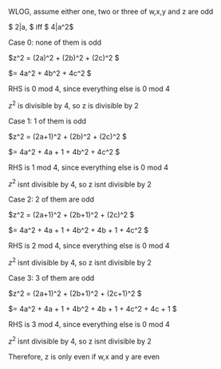
WLOG, assume either one, two or three of w,x,y and z are odd

$ 2|a, $  iff  $ 4|a^2$

Case 0: none of them is odd

$z^2 = (2a)^2 + (2b)^2 + (2c)^2 $

$= 4a^2 + 4b^2 + 4c^2 $

RHS is 0 mod 4, since everything else is 0 mod 4

$z^{2}$ is divisible by 4, so z is divisible by 2


Case 1: 1 of them is odd

$z^2 = (2a+1)^2 + (2b)^2 + (2c)^2 $

$= 4a^2 + 4a + 1 + 4b^2 + 4c^2 $

RHS is 1 mod 4, since everything else is 0 mod 4

$z^{2}$ isnt divisible by 4, so z isnt divisible by 2

Case 2: 2 of them are odd

$z^2 = (2a+1)^2 + (2b+1)^2 + (2c)^2 $

$= 4a^2 + 4a + 1 + 4b^2 + 4b + 1 + 4c^2 $

RHS is 2 mod 4, since everything else is 0 mod 4

$z^{2}$ isnt divisible by 4, so z isnt divisible by 2

Case 3: 3 of them are odd

$z^2 = (2a+1)^2 + (2b+1)^2 + (2c+1)^2 $

$= 4a^2 + 4a + 1 + 4b^2 + 4b + 1 + 4c^2 + 4c + 1 $

RHS is 3 mod 4, since everything else is 0 mod 4

$z^{2}$ isnt divisible by 4, so z isnt divisible by 2

Therefore, z is only even if w,x and y are even
